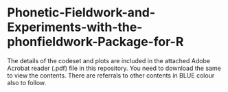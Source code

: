 # Phonetic-Fieldwork-and-Experiments-with-the-phonfieldwork-Package-for-R

The details of the codeset and plots are included in the attached Adobe Acrobat reader (.pdf) file in this repository. 
You need to download the same to view the contents. There are referrals to other contents in BLUE colour also to follow.
